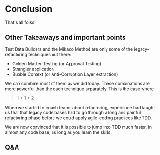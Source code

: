 # Conclusion

That's all folks!

## Other Takeaways and important points

Test Data Builders and the Mikado Method are only some of the legacy-
refactoring techniques out there:

* Golden Master Testing (or Approval Testing)
* Strangler application
* Bubble Context (or Anti-Corruption Layer extraction)
 
We can combine most of them as we did today. These combinations are more
powerful than the each technique separately. This is the case where 

> 1 + 1 > 2

When we started to coach teams about refactoring, experience had taught us that
that legacy code bases had to go through a long and painful refactoring phase 
before we could apply agile-coding practices like TDD.

We are now convinced that it is possible to jump into TDD much faster, in 
almost any code base, as long as you learn the skills.

## Q&A